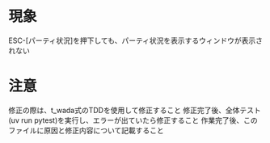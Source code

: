 # 現象

ESC-[パーティ状況]を押下しても、パーティ状況を表示するウィンドウが表示されない

# 注意

修正の際は、t_wada式のTDDを使用して修正すること
修正完了後、全体テスト(uv run pytest)を実行し、エラーが出ていたら修正すること
作業完了後、このファイルに原因と修正内容について記載すること
